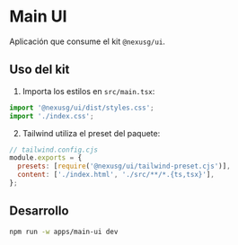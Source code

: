 # Main UI

Aplicación que consume el kit `@nexusg/ui`.

## Uso del kit

1. Importa los estilos en `src/main.tsx`:

```ts
import '@nexusg/ui/dist/styles.css';
import './index.css';
```

2. Tailwind utiliza el preset del paquete:

```js
// tailwind.config.cjs
module.exports = {
  presets: [require('@nexusg/ui/tailwind-preset.cjs')],
  content: ['./index.html', './src/**/*.{ts,tsx}'],
};
```

## Desarrollo

```bash
npm run -w apps/main-ui dev
```

